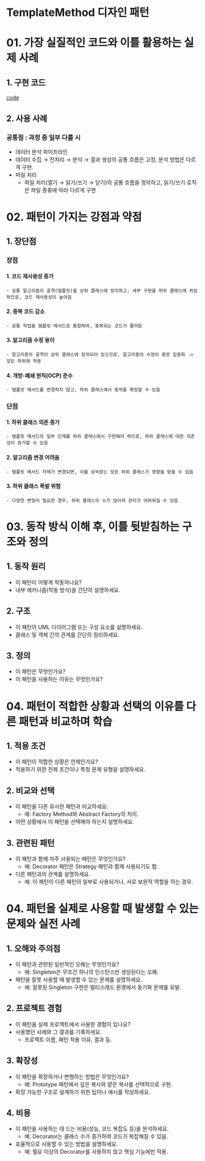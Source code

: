 # TemplateMethod 디자인 패턴

# 01. 가장 실질적인 코드와 이를 활용하는 실제 사례

## 1. 구현 코드
[code](code)

## 2. 사용 사례
### 공통점 : 과정 중 일부 다를 시 


-  데이터 분석 파이프라인
  - 데이터 수집 → 전처리 → 분석 → 결과 생성의 공통 흐름은 고정, 분석 방법은 다르게 구현.
- 파일 처리
  - 파일 처리(열기 → 읽기/쓰기 → 닫기)의 공통 흐름을 정의하고, 읽기/쓰기 로직은 파일 종류에 따라 다르게 구현



# 02.  패턴이 가지는 강점과 약점

## 1. 장단점
### 장점
#### 1. 코드 재사용성 증가
    - 공통 알고리즘의 골격(템플릿)을 상위 클래스에 정의하고, 세부 구현을 하위 클래스에 위임하므로, 코드 재사용성이 높아짐 
#### 2. 중복 코드 감소
    - 공통 작업을 템플릿 메서드로 통합하여, 중복되는 코드가 줄어듬
#### 3. 알고리즘 수정 용이
    - 알고리즘의 골격이 상위 클래스에 정의되어 있으므로, 알고리즘의 수정이 중앙 집중화 -> 모든 하위에 적용 
#### 4. 개방-폐쇄 원칙(OCP) 준수
    - 템플릿 메서드를 변경하지 않고, 하위 클래스에서 동작을 확장할 수 있음 

### 단점 
#### 1. 하위 클래스 의존 증가
    - 템플릿 메서드의 일부 단계를 하위 클래스에서 구현해야 하므로, 하위 클래스에 대한 의존성이 증가할 수 있음 
#### 2. 알고리즘 변경 어려움
    - 템플릿 메서드 자체가 변경되면, 이를 상속받는 모든 하위 클래스가 영향을 받을 수 있음 
#### 3. 하위 클래스 폭발 위험
    - 다양한 변형이 필요한 경우, 하위 클래스의 수가 많아져 관리가 어려워질 수 있음


# 03. 동작 방식 이해 후, 이를 뒷받침하는 구조와 정의

## 1. 동작 원리
- 이 패턴이 어떻게 작동하나요?
- 내부 메커니즘(작동 방식)을 간단히 설명하세요.



## 2. 구조
- 이 패턴의 UML 다이어그램 또는 구성 요소를 설명하세요.
- 클래스 및 객체 간의 관계를 간단히 정리하세요.


## 3. 정의
- 이 패턴은 무엇인가요?
- 이 패턴을 사용하는 이유는 무엇인가요?


# 04.  패턴이 적합한 상황과 선택의 이유를 다른 패턴과 비교하며 학습


## 1. 적용 조건
- 이 패턴이 적합한 상황은 언제인가요?
- 적용하기 위한 전제 조건이나 특정 문제 유형을 설명하세요.

## 2. 비교와 선택
- 이 패턴을 다른 유사한 패턴과 비교하세요.
  - 예: Factory Method와 Abstract Factory의 차이.
- 어떤 상황에서 이 패턴을 선택해야 하는지 설명하세요.


## 3. 관련된 패턴
- 이 패턴과 함께 자주 사용되는 패턴은 무엇인가요?
  - 예: Decorator 패턴은 Strategy 패턴과 함께 사용되기도 함.
- 다른 패턴과의 관계를 설명하세요.
  - 예: 이 패턴이 다른 패턴의 일부로 사용되거나, 서로 보완적 역할을 하는 경우.


# 04.  패턴을 실제로 사용할 때 발생할 수 있는 문제와 실전 사례

## 1. 오해와 주의점
- 이 패턴과 관련된 일반적인 오해는 무엇인가요?
  - 예: Singleton은 무조건 하나의 인스턴스만 생성된다는 오해.
- 패턴을 잘못 사용할 때 발생할 수 있는 문제를 설명하세요.
  - 예: 잘못된 Singleton 구현은 멀티스레드 환경에서 동기화 문제를 유발.



## 2. 프로젝트 경험
- 이 패턴을 실제 프로젝트에서 사용한 경험이 있나요?
- 사용했던 사례와 그 결과를 기록하세요.
  - 프로젝트 이름, 패턴 적용 이유, 결과 등.



## 3. 확장성
- 이 패턴을 확장하거나 변형하는 방법은 무엇인가요?
  - 예: Prototype 패턴에서 깊은 복사와 얕은 복사를 선택적으로 구현.
- 확장 가능한 구조로 설계하기 위한 팁이나 예시를 작성하세요.



## 4. 비용
- 이 패턴을 사용하는 데 드는 비용(성능, 코드 복잡도 등)을 분석하세요.
  - 예: Decorator는 클래스 수가 증가하여 코드가 복잡해질 수 있음.
- 효율적으로 사용할 수 있는 방법을 설명하세요.
  - 예: 필요 이상의 Decorator를 사용하지 않고 핵심 기능에만 적용.